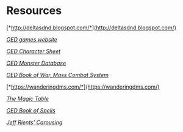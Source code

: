 # Resources

[*http://deltasdnd.blogspot.com/*](http://deltasdnd.blogspot.com/)

[*OED games website*](http://oedgames.com/)

[*OED Character
Sheet*](http://oedgames.com/addons/houserules/OED-CharacterSheet-1.07.pdf)

[*OED Monster
Database*](https://github.com/danielrcollins1/Arena/blob/master/MonsterDatabase.csv)

[*OED Book of War, Mass Combat
System*](http://oedgames.com/addons/bow/index.html)

[*https://wanderingdms.com/*](https://wanderingdms.com/)

[*The Magic
Table*](https://www.paulsgameblog.com/2018/06/28/magic-tables/)

[*OED Book of
Spells*](http://www.lulu.com/content/paperback-book/original-edition-delta-book-of-spells-2nd-edition/15995854)

[*Jeff Rients'
Carousing*](http://jrients.blogspot.com/2008/12/party-like-its-999.html)
